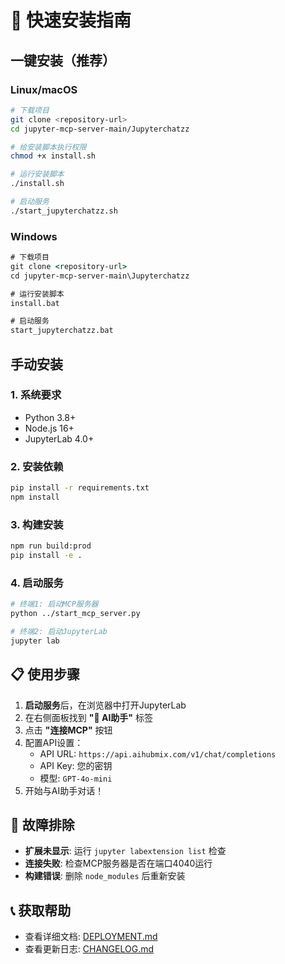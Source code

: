 # 🚀 快速安装指南

## 一键安装（推荐）

### Linux/macOS
```bash
# 下载项目
git clone <repository-url>
cd jupyter-mcp-server-main/Jupyterchatzz

# 给安装脚本执行权限
chmod +x install.sh

# 运行安装脚本
./install.sh

# 启动服务
./start_jupyterchatzz.sh
```

### Windows
```cmd
# 下载项目
git clone <repository-url>
cd jupyter-mcp-server-main\Jupyterchatzz

# 运行安装脚本
install.bat

# 启动服务
start_jupyterchatzz.bat
```

## 手动安装

### 1. 系统要求
- Python 3.8+
- Node.js 16+
- JupyterLab 4.0+

### 2. 安装依赖
```bash
pip install -r requirements.txt
npm install
```

### 3. 构建安装
```bash
npm run build:prod
pip install -e .
```

### 4. 启动服务
```bash
# 终端1: 启动MCP服务器
python ../start_mcp_server.py

# 终端2: 启动JupyterLab
jupyter lab
```

## 📋 使用步骤

1. **启动服务**后，在浏览器中打开JupyterLab
2. 在右侧面板找到 **"🤖 AI助手"** 标签
3. 点击 **"连接MCP"** 按钮
4. 配置API设置：
   - API URL: `https://api.aihubmix.com/v1/chat/completions`
   - API Key: 您的密钥
   - 模型: `GPT-4o-mini`
5. 开始与AI助手对话！

## 🔧 故障排除

- **扩展未显示**: 运行 `jupyter labextension list` 检查
- **连接失败**: 检查MCP服务器是否在端口4040运行
- **构建错误**: 删除 `node_modules` 后重新安装

## 📞 获取帮助

- 查看详细文档: [DEPLOYMENT.md](./DEPLOYMENT.md)
- 查看更新日志: [CHANGELOG.md](./CHANGELOG.md)
